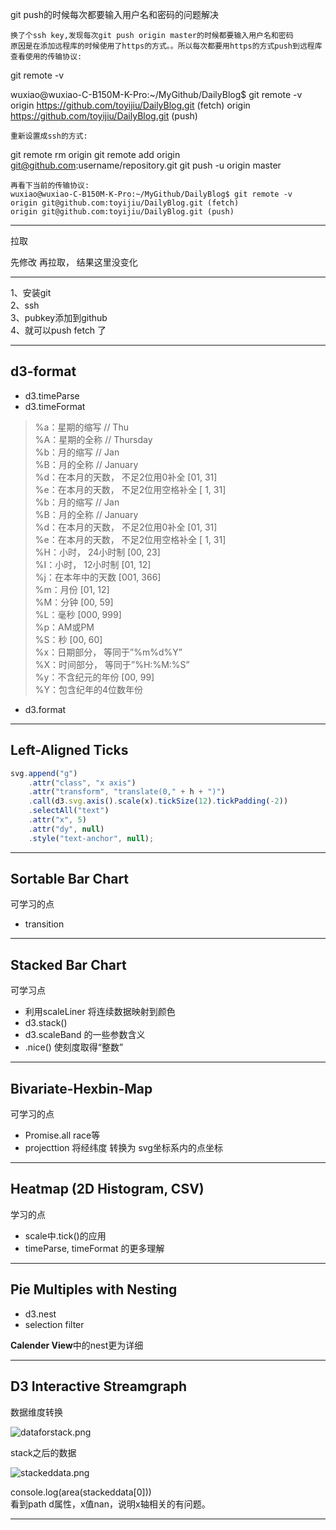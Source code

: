 
git push的时候每次都要输入用户名和密码的问题解决

    换了个ssh key,发现每次git push origin master的时候都要输入用户名和密码
    原因是在添加远程库的时候使用了https的方式。。所以每次都要用https的方式push到远程库
    查看使用的传输协议:

git remote -v

wuxiao@wuxiao-C-B150M-K-Pro:~/MyGithub/DailyBlog$ git remote -v
origin https://github.com/toyijiu/DailyBlog.git (fetch)
origin https://github.com/toyijiu/DailyBlog.git (push)

    重新设置成ssh的方式:

git remote rm origin
git remote add origin git@github.com:username/repository.git
git push -u origin master

    再看下当前的传输协议:
    wuxiao@wuxiao-C-B150M-K-Pro:~/MyGithub/DailyBlog$ git remote -v
    origin git@github.com:toyijiu/DailyBlog.git (fetch)
    origin git@github.com:toyijiu/DailyBlog.git (push)


-----------------------
拉取  

先修改  再拉取， 结果这里没变化

------------------------
1、安装git  
2、ssh  
3、pubkey添加到github  
4、就可以push  fetch 了

-----------------------
## d3-format
* d3.timeParse
* d3.timeFormat
> %a：星期的缩写 // Thu  
%A：星期的全称 // Thursday  
%b：月的缩写 // Jan  
%B：月的全称 // January  
%d：在本月的天数， 不足2位用0补全 [01, 31]  
%e：在本月的天数， 不足2位用空格补全 [ 1, 31]  
%b：月的缩写 // Jan  
%B：月的全称 // January  
%d：在本月的天数， 不足2位用0补全 [01, 31]  
%e：在本月的天数， 不足2位用空格补全 [ 1, 31]   
%H：小时， 24小时制 [00, 23]  
%I：小时， 12小时制 [01, 12]  
%j：在本年中的天数 [001, 366]  
%m：月份 [01, 12]  
%M：分钟 [00, 59]  
%L：毫秒 [000, 999]  
%p：AM或PM  
%S：秒 [00, 60]  
%x：日期部分， 等同于”%m%d%Y”  
%X：时间部分， 等同于”%H:%M:%S”  
%y：不含纪元的年份 [00, 99]  
%Y：包含纪年的4位数年份  

* d3.format

--------------
## Left-Aligned Ticks

```javascript
svg.append("g")
    .attr("class", "x axis")
    .attr("transform", "translate(0," + h + ")")
    .call(d3.svg.axis().scale(x).tickSize(12).tickPadding(-2))
    .selectAll("text")
    .attr("x", 5)
    .attr("dy", null)
    .style("text-anchor", null);
```

--------------
## Sortable Bar Chart
可学习的点
- transition
-------------
## Stacked Bar Chart
可学习点
- 利用scaleLiner 将连续数据映射到颜色
- d3.stack()
- d3.scaleBand 的一些参数含义
- .nice() 使刻度取得“整数”
-------------
## Bivariate-Hexbin-Map
可学习的点
- Promise.all race等
- projecttion 将经纬度 转换为 svg坐标系内的点坐标
-------------
## Heatmap (2D Histogram, CSV)
学习的点
- scale中.tick()的应用
- timeParse, timeFormat 的更多理解
---------------
## Pie Multiples with Nesting
- d3.nest
- selection filter

**Calender View**中的nest更为详细

----------------
## D3 Interactive Streamgraph

数据维度转换

![dataforstack.png](https://upload-images.jianshu.io/upload_images/12926915-1b9f57674513d463.png?imageMogr2/auto-orient/strip%7CimageView2/2/w/1240)

stack之后的数据

![stackeddata.png](https://upload-images.jianshu.io/upload_images/12926915-347b1463c86c3132.png?imageMogr2/auto-orient/strip%7CimageView2/2/w/1240)

console.log(area(stackeddata[0]))  
看到path d属性，x值nan，说明x轴相关的有问题。

-------